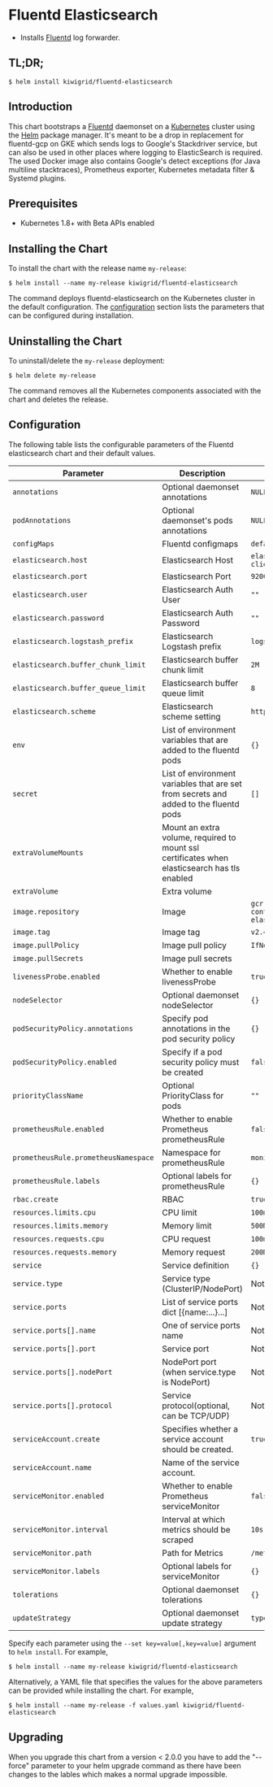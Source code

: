 # Fluentd Elasticsearch

-   Installs [Fluentd](https://www.fluentd.org/) log forwarder.

## TL;DR;

```console
$ helm install kiwigrid/fluentd-elasticsearch
```

## Introduction

This chart bootstraps a [Fluentd](https://www.fluentd.org/) daemonset on a [Kubernetes](http://kubernetes.io) cluster using the [Helm](https://helm.sh) package manager.
It's meant to be a drop in replacement for fluentd-gcp on GKE which sends logs to Google's Stackdriver service, but can also be used in other places where logging to ElasticSearch is required.
The used Docker image also contains Google's detect exceptions (for Java multiline stacktraces), Prometheus exporter, Kubernetes metadata filter & Systemd plugins.

## Prerequisites

-   Kubernetes 1.8+ with Beta APIs enabled

## Installing the Chart

To install the chart with the release name `my-release`:

```console
$ helm install --name my-release kiwigrid/fluentd-elasticsearch
```

The command deploys fluentd-elasticsearch on the Kubernetes cluster in the default configuration. The [configuration](#configuration) section lists the parameters that can be configured during installation.

## Uninstalling the Chart

To uninstall/delete the `my-release` deployment:

```console
$ helm delete my-release
```

The command removes all the Kubernetes components associated with the chart and deletes the release.

## Configuration

The following table lists the configurable parameters of the Fluentd elasticsearch chart and their default values.

| Parameter                            | Description                                                                                  | Default                                          |
| ------------------------------------ | -------------------------------------------------------------------------------------------- | ------------------------------------------------ |
| `annotations`                        | Optional daemonset annotations                                                               | `NULL`                                           |
| `podAnnotations`                     | Optional daemonset's pods annotations                                                        | `NULL`                                           |
| `configMaps`                         | Fluentd configmaps                                                                           | `default conf files`                             |
| `elasticsearch.host`                 | Elasticsearch Host                                                                           | `elasticsearch-client`                           |
| `elasticsearch.port`                 | Elasticsearch Port                                                                           | `9200`                                           |
| `elasticsearch.user`                 | Elasticsearch Auth User                                                                      | `""`                                             |
| `elasticsearch.password`             | Elasticsearch Auth Password                                                                  | `""`                                             |
| `elasticsearch.logstash_prefix`      | Elasticsearch Logstash prefix                                                                | `logstash`                                       |
| `elasticsearch.buffer_chunk_limit`   | Elasticsearch buffer chunk limit                                                             | `2M`                                             |
| `elasticsearch.buffer_queue_limit`   | Elasticsearch buffer queue limit                                                             | `8`                                              |
| `elasticsearch.scheme`               | Elasticsearch scheme setting                                                                 | `http`                                           |
| `env`                                | List of environment variables that are added to the fluentd pods                             | `{}`                                             |
| `secret`                             | List of environment variables that are set from secrets and added to the fluentd pods        | `[]`                                             |
| `extraVolumeMounts`                  | Mount an extra volume, required to mount ssl certificates when elasticsearch has tls enabled |                                                  |
| `extraVolume`                        | Extra volume                                                                                 |                                                  |
| `image.repository`                   | Image                                                                                        | `gcr.io/google-containers/fluentd-elasticsearch` |
| `image.tag`                          | Image tag                                                                                    | `v2.4.0`                                         |
| `image.pullPolicy`                   | Image pull policy                                                                            | `IfNotPresent`                                   |
| `image.pullSecrets`                  | Image pull secrets                                                                           |                                                  |
| `livenessProbe.enabled`              | Whether to enable livenessProbe                                                              | `true`                                           |
| `nodeSelector`                       | Optional daemonset nodeSelector                                                              | `{}`                                             |
| `podSecurityPolicy.annotations`      | Specify pod annotations in the pod security policy                                           | `{}`                                             |
| `podSecurityPolicy.enabled`          | Specify if a pod security policy must be created                                             | `false`                                          |
| `priorityClassName`                  | Optional PriorityClass for pods                                                              | `""`                                             |
| `prometheusRule.enabled`             | Whether to enable Prometheus prometheusRule                                                  | `false`                                          |
| `prometheusRule.prometheusNamespace` | Namespace for prometheusRule                                                                 | `monitoring`                                     |
| `prometheusRule.labels`              | Optional labels for prometheusRule                                                           | `{}`                                             |
| `rbac.create`                        | RBAC                                                                                         | `true`                                           |
| `resources.limits.cpu`               | CPU limit                                                                                    | `100m`                                           |
| `resources.limits.memory`            | Memory limit                                                                                 | `500Mi`                                          |
| `resources.requests.cpu`             | CPU request                                                                                  | `100m`                                           |
| `resources.requests.memory`          | Memory request                                                                               | `200Mi`                                          |
| `service`                            | Service definition                                                                           | `{}`                                             |
| `service.type`                       | Service type (ClusterIP/NodePort)                                                            | Not Set                                          |
| `service.ports`                      | List of service ports dict [{name:...}...]                                                   | Not Set                                          |
| `service.ports[].name`               | One of service ports name                                                                    | Not Set                                          |
| `service.ports[].port`               | Service port                                                                                 | Not Set                                          |
| `service.ports[].nodePort`           | NodePort port (when service.type is NodePort)                                                | Not Set                                          |
| `service.ports[].protocol`           | Service protocol(optional, can be TCP/UDP)                                                   | Not Set                                          |
| `serviceAccount.create`              | Specifies whether a service account should be created.                                       | `true`                                           |
| `serviceAccount.name`                | Name of the service account.                                                                 |                                                  |
| `serviceMonitor.enabled`             | Whether to enable Prometheus serviceMonitor                                                  | `false`                                          |
| `serviceMonitor.interval`            | Interval at which metrics should be scraped                                                  | `10s`                                            |
| `serviceMonitor.path`                | Path for Metrics                                                                             | `/metrics`                                       |
| `serviceMonitor.labels`              | Optional labels for serviceMonitor                                                           | `{}`                                             |
| `tolerations`                        | Optional daemonset tolerations                                                               | `{}`                                             |
| `updateStrategy`                     | Optional daemonset update strategy                                                           | `type: RollingUpdate`                            |

Specify each parameter using the `--set key=value[,key=value]` argument to `helm install`. For example,

```console
$ helm install --name my-release kiwigrid/fluentd-elasticsearch
```

Alternatively, a YAML file that specifies the values for the above parameters can be provided while installing the chart. For example,

```console
$ helm install --name my-release -f values.yaml kiwigrid/fluentd-elasticsearch
```

## Upgrading

When you upgrade this chart from a version < 2.0.0 you have to add the "--force" parameter to your helm upgrade command as there have been changes to the lables which makes a normal upgrade impossible.
